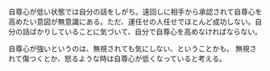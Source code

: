 自尊心が低い状態では自分の話をしがち。遠回しに相手から承認されて自尊心を高めたい意図が無意識にある。ただ、運任せの人任せでほとんど成功しない。自分の話ばかりしていることに気づいて、自分で自尊心を高めなければならない。

自尊心が強いというのは、無視されても気にしない、ということかも。
無視されて傷つくとか、怒るような時は自尊心が低くなっていると考える。
